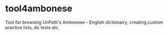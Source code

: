 # tool4ambonese
Tool for browsing UnPatti's Ambonese - English dictionairy, creating custom practice lists, do tests etc.
